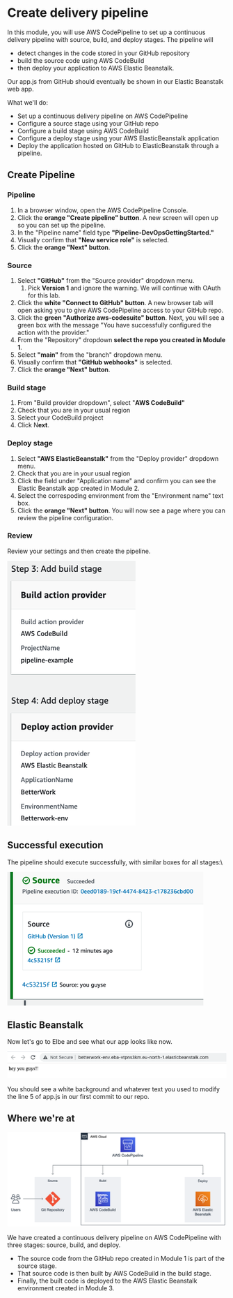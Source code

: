 # Create delivery pipeline

In this module, you will use AWS CodePipeline to set up a continuous delivery pipeline with source, build, and deploy stages. The pipeline will&#x20;

* detect changes in the code stored in your GitHub repository
* build the source code using AWS CodeBuild
* then deploy your application to AWS Elastic Beanstalk.

Our app.js from GitHub should eventually be shown in our Elastic Beanstalk web app.

What we'll do:

* Set up a continuous delivery pipeline on AWS CodePipeline
* Configure a source stage using your GitHub repo
* Configure a build stage using AWS CodeBuild
* Configure a deploy stage using your AWS ElasticBeanstalk application
* Deploy the application hosted on GitHub to ElasticBeanstalk through a pipeline.

## Create Pipeline

### Pipeline

1. In a browser window, open the AWS CodePipeline Console.
2. Click the **orange "Create pipeline" button**. A new screen will open up so you can set up the pipeline.
3. In the "Pipeline name" field type **"Pipeline-DevOpsGettingStarted."**
4. Visually confirm that **"New service role"** is selected.
5. Click the **orange "Next" button**.

### Source

1. Select **"GitHub"** from the "Source provider" dropdown menu.&#x20;
   1. Pick **Version 1** and ignore the warning. We will continue with OAuth for this lab.&#x20;
2. Click the **white "Connect to GitHub" button**. A new browser tab will open asking you to give AWS CodePipeline access to your GitHub repo.
3. Click the **green "Authorize aws-codesuite" button**. Next, you will see a green box with the message "You have successfully configured the action with the provider."
4. From the "Repository" dropdown **select the repo you created in Module 1**.
5. Select **"main"** from the "branch" dropdown menu.
6. Visually confirm that **"GitHub webhooks"** is selected.
7. Click the **orange "Next" button**.

### Build stage

1. From "Build provider dropdown", select "**AWS CodeBuild"**
2. Check that you are in your usual region&#x20;
3. Select your CodeBuild project
4. Click N**ext**.

### Deploy stage

1. Select **"AWS ElasticBeanstalk"** from the "Deploy provider" dropdown menu.
2. Check that you are in your usual region&#x20;
3. Click the field under "Application name" and confirm you can see the Elastic Beanstalk app created in Module 2.
4. Select the correspoding environment from the "Environment name" text box.
5. Click the **orange "Next" button**. You will now see a page where you can review the pipeline configuration.

### Review

Review your settings and then create the pipeline.&#x20;

![you have a chance to review ](<../../../.gitbook/assets/image (124).png>)

## Successful execution&#x20;

The pipeline should execute successfully, with similar boxes for all stages:\


![success at the source ](<../../../.gitbook/assets/image (89).png>)

## Elastic Beanstalk

Now let's go to Elbe and see what our app looks like now.&#x20;

![Elastic Beanstalk is now serving this](<../../../.gitbook/assets/image (378).png>)

You should see a white background and whatever text you used to modify the line 5 of app.js in our first commit to our repo.&#x20;

## Where we're at

![architecture now](<../../../.gitbook/assets/image (236).png>)

We have created a continuous delivery pipeline on AWS CodePipeline with three stages: source, build, and deploy.&#x20;

* The source code from the GitHub repo created in Module 1 is part of the source stage.&#x20;
* That source code is then built by AWS CodeBuild in the build stage.&#x20;
* Finally, the built code is deployed to the AWS Elastic Beanstalk environment created in Module 3.
